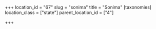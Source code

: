 +++
location_id = "67"
slug = "sonima"
title = "Sonima"
[taxonomies]
location_class = ["state"]
parent_location_id = ["4"]

+++


